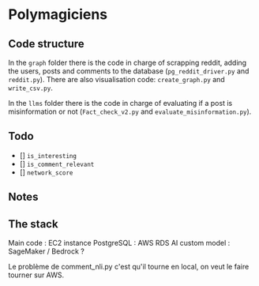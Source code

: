 # Polymagiciens

## Code structure

In the `graph` folder there is the code in charge of scrapping reddit, adding the users, posts and comments to the database (`pg_reddit_driver.py` and `reddit.py`). There are also visualisation code: `create_graph.py` and `write_csv.py`.

In the `llms` folder there is the code in charge of evaluating if a post is misinformation or not (`Fact_check_v2.py` and `evaluate_misinformation.py`).

## Todo

- [] `is_interesting`
- [] `is_comment_relevant`
- [] `network_score`

## Notes

## The stack

Main code : EC2 instance
PostgreSQL : AWS RDS
AI custom model : SageMaker / Bedrock ?

Le problème de comment_nli.py c'est qu'il tourne en local, on veut le faire tourner sur AWS.